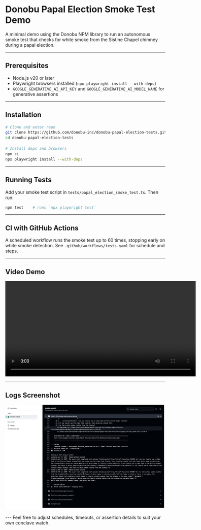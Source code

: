 # Donobu Papal Election Smoke Test Demo

A minimal demo using the Donobu NPM library to run an autonomous smoke test that checks for white smoke from the Sistine Chapel chimney during a papal election.

---

## Prerequisites

* Node.js v20 or later
* Playwright browsers installed (`npx playwright install --with-deps`)
* `GOOGLE_GENERATIVE_AI_API_KEY` and `GOOGLE_GENERATIVE_AI_MODEL_NAME` for generative assertions

---

## Installation

```bash
# Clone and enter repo
git clone https://github.com/donobu-inc/donobu-papal-election-tests.git
cd donobu-papal-election-tests

# Install deps and browsers
npm ci
npx playwright install --with-deps
```

---

## Running Tests

Add your smoke test script in `tests/papal_election_smoke_test.ts`. Then run:

```bash
npm test    # runs `npx playwright test`
```

---

## CI with GitHub Actions

A scheduled workflow runs the smoke test up to 60 times, stopping early on white smoke detection. See `.github/workflows/tests.yaml` for schedule and steps.

---

## Video Demo

<video src="demo/test_authoring_demo.mp4" controls autoplay loop width="600">
  Your browser does not support the video tag.
</video>

---

## Logs Screenshot

![Smoke Test Logs](demo/logs.png)

\--- Feel free to adjust schedules, timeouts, or assertion details to suit your own conclave watch.
